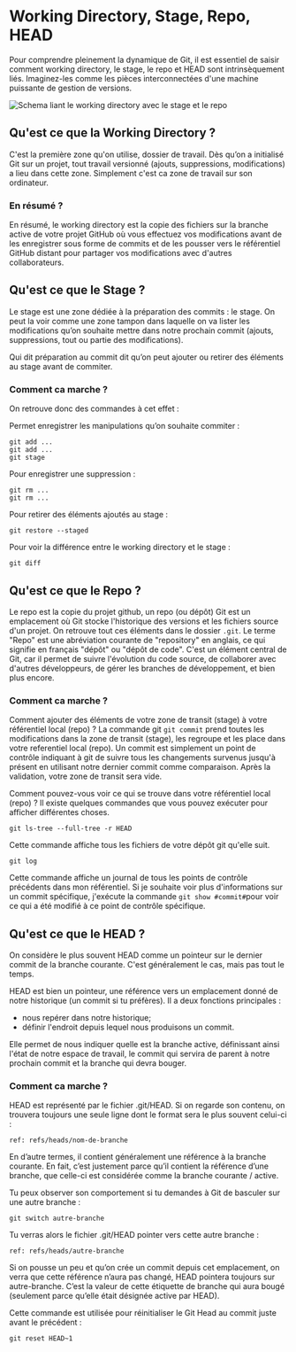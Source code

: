 # Working Directory, Stage, Repo, HEAD

Pour comprendre pleinement la dynamique de Git, il est essentiel de saisir comment working directory, le stage, le repo et HEAD sont intrinsèquement liés. Imaginez-les comme les pièces interconnectées d'une machine puissante de gestion de versions.

![Schema liant le working directory avec le stage et le repo](/assets/image.png)

## Qu'est ce que la Working Directory ?

C'est la première zone qu'on utilise, dossier de travail. Dès qu’on a initialisé Git sur un projet, tout travail versionné (ajouts, suppressions, modifications) a lieu dans cette zone. Simplement c'est ca zone de travail sur son ordinateur. 



### En résumé ?

En résumé, le working directory est la copie des fichiers sur la branche active de votre projet  GitHub où vous effectuez vos modifications avant de les enregistrer sous forme de commits et de les pousser vers le référentiel GitHub distant pour partager vos modifications avec d'autres collaborateurs.


## Qu'est ce que le Stage ?

 Le stage est une zone dédiée à la préparation des commits : le stage. On peut la voir comme une zone tampon dans laquelle on va lister les modifications qu’on souhaite mettre dans notre prochain commit (ajouts, suppressions, tout ou partie des modifications).

Qui dit préparation au commit dit qu’on peut ajouter ou retirer des éléments au stage avant de commiter. 



### Comment ca marche ?

On retrouve donc des commandes à cet effet :

Permet enregistrer les manipulations qu’on souhaite commiter :

```shell
git add ...
git add ...
git stage
```
Pour enregistrer une suppression :

```shell
git rm ... 
git rm ...  
```

Pour retirer des éléments ajoutés au stage :

```shell
git restore --staged 
```

Pour voir la différence entre le working directory et le stage :
```shell
git diff
```


## Qu'est ce que le Repo ?

Le repo est la copie du projet github, un repo (ou dépôt) Git est un emplacement où Git stocke l'historique des versions et les fichiers source d'un projet.
On retrouve tout ces éléments dans le dossier `.git`.
Le terme "Repo" est une abréviation courante de "repository" en anglais, ce qui signifie en français "dépôt" ou "dépôt de code".  C'est un élément central de Git, car il permet de suivre l'évolution du code source, de collaborer avec d'autres développeurs, de gérer les branches de développement, et bien plus encore. 

### Comment ca marche ?

Comment ajouter des éléments de votre zone de transit (stage) à votre référentiel local (repo) ? La commande git `git commit` prend toutes les modifications dans la zone de transit (stage), les regroupe et les place dans votre referentiel local (repo). Un commit est simplement un point de contrôle indiquant à git de suivre tous les changements survenus jusqu'à présent en utilisant notre dernier commit comme comparaison. Après la validation, votre zone de transit sera vide.

Comment pouvez-vous voir ce qui se trouve dans votre référentiel local (repo) ? Il existe quelques commandes que vous pouvez exécuter pour afficher différentes choses.

```
git ls-tree --full-tree -r HEAD
```

Cette commande affiche tous les fichiers de votre dépôt git qu'elle suit.

```
git log
```

Cette commande affiche un journal de tous les points de contrôle précédents dans mon référentiel. Si je souhaite voir plus d'informations sur un commit spécifique, j'exécute la commande `git show #commit#`pour voir ce qui a été modifié à ce point de contrôle spécifique.


## Qu'est ce que le HEAD ?

On considère le plus souvent HEAD comme un pointeur sur le dernier commit de la branche courante. C'est généralement le cas, mais pas tout le temps.

HEAD est bien un pointeur, une référence vers un emplacement donné de notre historique (un commit si tu préfères). Il a deux fonctions 
principales :

- nous repérer dans notre historique;
- définir l'endroit depuis lequel nous produisons un commit.

Elle permet de nous indiquer quelle est la branche active, définissant ainsi l'état de notre espace de travail, le commit qui servira de parent à notre prochain commit et la branche qui devra bouger.



### Comment ca marche ?

HEAD est représenté par le fichier .git/HEAD. Si on regarde son contenu, on trouvera toujours une seule ligne dont le format sera le plus souvent celui-ci :

```shell
ref: refs/heads/nom-de-branche
```

En d’autre termes, il contient généralement une référence à la branche courante. En fait, c’est justement parce qu’il contient la référence d’une branche, que celle-ci est considérée comme la branche courante / active.

Tu peux observer son comportement si tu demandes à Git de basculer sur une autre branche :

```shell
git switch autre-branche
```

Tu verras alors le fichier .git/HEAD pointer vers cette autre branche :

```shell
ref: refs/heads/autre-branche
```

Si on pousse un peu et qu’on crée un commit depuis cet emplacement, on verra que cette référence n’aura pas changé, HEAD pointera toujours sur autre-branche. C’est la valeur de cette étiquette de branche qui aura bougé (seulement parce qu’elle était désignée active par HEAD).

 Cette commande est utilisée pour réinitialiser le Git Head au commit juste avant le précédent :
```shell
git reset HEAD~1
```